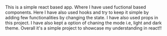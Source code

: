 This is a simple react based app. 
Where I have used fuctional based components. Here I have also used hooks and try to keep it simple by adding few functionalities by changing the state. I have also used props in this project. I have also kept a option of chaning the mode i.e, light and dark theme. Overall it's a simple project to showcase my understanding in react!!